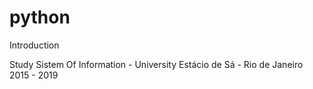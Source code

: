# python
Introduction 

Study Sistem Of Information - University Estácio de Sá - Rio de Janeiro
2015 - 2019
